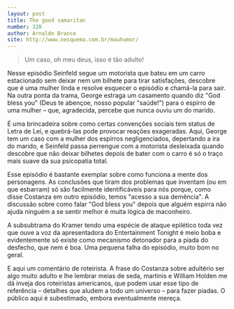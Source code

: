 ```yaml
---
layout: post
title: The good samaritan
number: 320
author: Arnaldo Branco
site: http://www.oesquema.com.br/mauhumor/
---
```


> Um caso, oh meu deus, isso é tão adulto!

Nesse episódio Seinfeld segue um motorista que bateu em um carro estacionado sem deixar nem um bilhete para tirar satisfações, descobre que é uma mulher linda e resolve esquecer o episódio e chamá-la para sair. Na outra ponta da trama, George estraga um casamento quando diz "God bless you" (Deus te abençoe, nosso popular "saúde!") para o espirro de uma mulher – que, agradecida, percebe que nunca ouviu um do marido.

É uma brincadeira sobre como certas convenções sociais tem status de Letra de Lei, e quebrá-las pode provocar reações exageradas. Aqui, George tem um caso com a mulher dos espirros negligenciados, depertando a ira do marido, e Seinfeld passa perrengue com a motorista desleixada quando descobre que não deixar bilhetes depois de bater com o carro é só o traço mais suave da sua psicopatia total.

Esse episódio é bastante exemplar sobre como funciona a mente dos personagens. As conclusões que tiram dos problemas que inventam (ou em que esbarram) só são facilmente identificáveis para nós porque, como disse Costanza em outro episódio, temos "acesso a sua demência". A discussão sobre como falar "God bless you" depois que alguém espirra não ajuda ninguém a se sentir melhor é muita lógica de maconheiro.

A subsubtrama do Kramer tendo uma espécie de ataque epilético toda vez que ouve a voz da apresentadora do Entertainment Tonight é meio boba e evidentemente só existe como mecanismo detonador para a piada do desfecho, que nem é boa. Uma pequena falha do episódio, muito bom no geral.

E aqui um comentário de roteirista. A frase do Costanza sobre adultério ser algo muito adulto e lhe lembrar meias de seda, martinis e William Holden me dá inveja dos roteiristas americanos, que podem usar esse tipo de referência – detalhes que aludem a todo um universo – para fazer piadas. O público aqui é subestimado, embora eventualmente mereça.